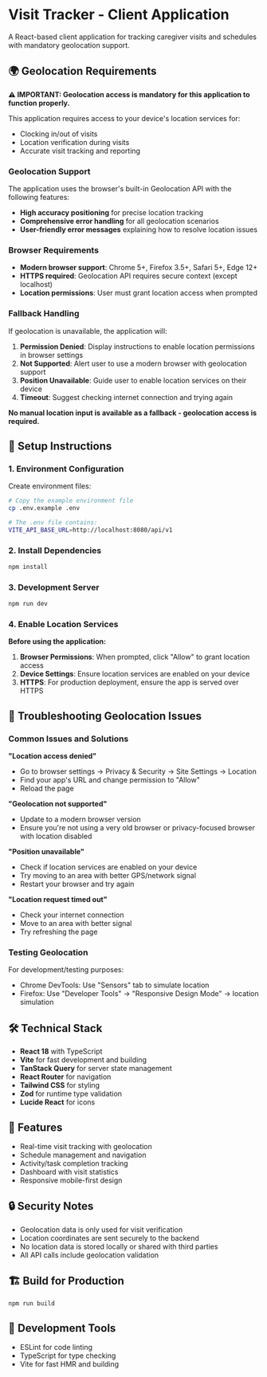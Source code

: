 # Visit Tracker - Client Application

A React-based client application for tracking caregiver visits and schedules with mandatory geolocation support.

## 🌍 Geolocation Requirements

**⚠️ IMPORTANT: Geolocation access is mandatory for this application to function properly.**

This application requires access to your device's location services for:
- Clocking in/out of visits
- Location verification during visits
- Accurate visit tracking and reporting

### Geolocation Support

The application uses the browser's built-in Geolocation API with the following features:
- **High accuracy positioning** for precise location tracking
- **Comprehensive error handling** for all geolocation scenarios
- **User-friendly error messages** explaining how to resolve location issues

### Browser Requirements

- **Modern browser support**: Chrome 5+, Firefox 3.5+, Safari 5+, Edge 12+
- **HTTPS required**: Geolocation API requires secure context (except localhost)
- **Location permissions**: User must grant location access when prompted

### Fallback Handling

If geolocation is unavailable, the application will:

1. **Permission Denied**: Display instructions to enable location permissions in browser settings
2. **Not Supported**: Alert user to use a modern browser with geolocation support
3. **Position Unavailable**: Guide user to enable location services on their device
4. **Timeout**: Suggest checking internet connection and trying again

**No manual location input is available as a fallback - geolocation access is required.**

## 🚀 Setup Instructions

### 1. Environment Configuration

Create environment files:

```bash
# Copy the example environment file
cp .env.example .env

# The .env file contains:
VITE_API_BASE_URL=http://localhost:8080/api/v1
```

### 2. Install Dependencies

```bash
npm install
```

### 3. Development Server

```bash
npm run dev
```

### 4. Enable Location Services

**Before using the application:**

1. **Browser Permissions**: When prompted, click "Allow" to grant location access
2. **Device Settings**: Ensure location services are enabled on your device
3. **HTTPS**: For production deployment, ensure the app is served over HTTPS

## 🔧 Troubleshooting Geolocation Issues

### Common Issues and Solutions

**"Location access denied"**
- Go to browser settings → Privacy & Security → Site Settings → Location
- Find your app's URL and change permission to "Allow"
- Reload the page

**"Geolocation not supported"**
- Update to a modern browser version
- Ensure you're not using a very old browser or privacy-focused browser with location disabled

**"Position unavailable"**
- Check if location services are enabled on your device
- Try moving to an area with better GPS/network signal
- Restart your browser and try again

**"Location request timed out"**
- Check your internet connection
- Move to an area with better signal
- Try refreshing the page

### Testing Geolocation

For development/testing purposes:
- Chrome DevTools: Use "Sensors" tab to simulate location
- Firefox: Use "Developer Tools" → "Responsive Design Mode" → location simulation

## 🛠 Technical Stack

- **React 18** with TypeScript
- **Vite** for fast development and building
- **TanStack Query** for server state management
- **React Router** for navigation
- **Tailwind CSS** for styling
- **Zod** for runtime type validation
- **Lucide React** for icons

## 📱 Features

- Real-time visit tracking with geolocation
- Schedule management and navigation
- Activity/task completion tracking
- Dashboard with visit statistics
- Responsive mobile-first design

## 🔒 Security Notes

- Geolocation data is only used for visit verification
- Location coordinates are sent securely to the backend
- No location data is stored locally or shared with third parties
- All API calls include geolocation validation

## 🏗️ Build for Production

```bash
npm run build
```

## 🧪 Development Tools

- ESLint for code linting
- TypeScript for type checking
- Vite for fast HMR and building
